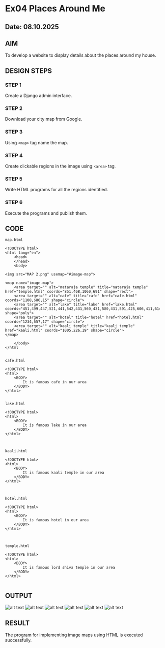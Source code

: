 # Ex04 Places Around Me
## Date: 08.10.2025

## AIM
To develop a website to display details about the places around my house.

## DESIGN STEPS

### STEP 1
Create a Django admin interface.

### STEP 2
Download your city map from Google.

### STEP 3
Using ```<map>``` tag name the map.

### STEP 4
Create clickable regions in the image using ```<area>``` tag.

### STEP 5
Write HTML programs for all the regions identified.

### STEP 6
Execute the programs and publish them.

## CODE
```
map.html

<!DOCTYPE html>
<html lang="en">
    <head>
    </head>
    <body>
      
<img src="MAP 2.png" usemap="#image-map">

<map name="image-map">
    <area target="" alt="nataraja temple" title="nataraja temple" href="temple.html" coords="851,468,1060,691" shape="rect">
    <area target="" alt="cafe" title="cafe" href="cafe.html" coords="1108,686,15" shape="circle">
    <area target="" alt="lake" title="lake" href="lake.html" coords="451,499,447,521,441,542,431,560,431,580,431,591,425,606,411,614,390,612,375,609,362,601,359,591,372,575,367,553,367,532,372,511,375,496,380,484,397,483,416,483,433,489" shape="poly">
    <area target="" alt="hotel" title="hotel" href="hotel.html" coords="1234,657,17" shape="circle">
    <area target="" alt="kaali temple" title="kaali temple" href="kaali.html" coords="1005,226,19" shape="circle">
</map>

    </body>
</html


cafe.html

<!DOCTYPE html>
<html>
    <BODY>
        It is famous cafe in our area
    </BODY>
</html>


lake.html

<!DOCTYPE html>
<html>
    <BODY>
        It is famous lake in our area
    </BODY>
</html>



kaali.html

<!DOCTYPE html>
<html>
    <BODY>
        It is famous kaali temple in our area
    </BODY>
</html>



hotel.html

<!DOCTYPE html>
<html>
    <BODY>
        It is famous hotel in our area
    </BODY>
</html>



temple.html

<!DOCTYPE html>
<html>
    <BODY>
        It is famous lord shiva temple in our area
    </BODY>
</html>


```

## OUTPUT

![alt text](<MAP 2.png>)
![alt text](<Screenshot 2025-10-08 132712.png>)
![alt text](<Screenshot 2025-10-08 132741.png>)
![alt text](<Screenshot 2025-10-08 132754.png>)
![alt text](<Screenshot 2025-10-08 132806.png>)
![alt text](<Screenshot 2025-10-08 132817.png>)


## RESULT
The program for implementing image maps using HTML is executed successfully.
